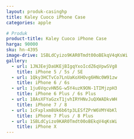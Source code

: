 ```yaml
---
layout: produk-casinghp
title: Kaley Cuoco iPhone Case
categories: apple

# Produk
product-title: Kaley Cuoco iPhone Case
harga: 90000
sku: hn-4395
image-drive: 1SBLdCyizo9KAR0Tmdt00oBEkqV4qKsWi
gallery:
  - url: 1JNJEejDaUKEjBIgqYxoIcdZ6qVpwSVg8
    title: iPhone 5 / 5s / SE
  - url: 1Qky3HCTvCo7LnUaKoXHOvg6HNc0W91zw
    title: iPhone 6 / 6s
  - url: 1ju6VqcvHN5G-w5Y4uzK9ON-1TIMjzpH3
    title: iPhone 6 Plus / 6s Plus
  - url: 18AsXFYaGzxT1jvhIRYHNvJuQXWADkvWH
    title: iPhone 7 / 8
  - url: 1cFxplxm8Uk6b6tp3LESfZPrW6VMY4bKl
    title: iPhone 7 Plus / 8 Plus
  - url: 1SBLdCyizo9KAR0Tmdt00oBEkqV4qKsWi
    title: iPhone X
---
```

